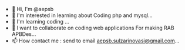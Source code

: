 - 👋 Hi, I'm @aepsb 
- 👀 I'm interested in learning about Coding php and mysql... 
- 🌱 I'm learning coding ... 
- 💞️ I want to collaborate on coding web applications For making RAB APBDes... 
- 📫 How contact me : send to email aepsb.sulzarinovasi@gmail.com... 
<!--- aepsb/aepsb is a special ✨ repository ✨ because `README.md` (this file) appears in your GitHub profile. You can click the Preview link to see your changes
